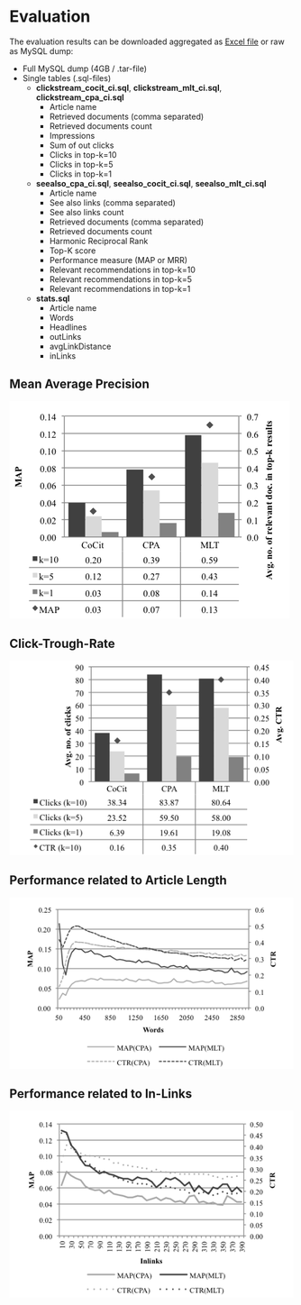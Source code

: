 # Evaluation

The evaluation results can be downloaded aggregated as [Excel file](Evaluation.xlsx) or raw as MySQL dump:

 - Full MySQL dump (4GB / .tar-file)
 - Single tables (.sql-files)
    - **clickstream_cocit_ci.sql**, **clickstream_mlt_ci.sql**, **clickstream_cpa_ci.sql**
        - Article name
        - Retrieved documents (comma separated)
        - Retrieved documents count
        - Impressions
        - Sum of out clicks
        - Clicks in top-k=10
        - Clicks in top-k=5
        - Clicks in top-k=1
    - **seealso_cpa_ci.sql**, **seealso_cocit_ci.sql**, **seealso_mlt_ci.sql**
        - Article name
        - See also links (comma separated)
        - See also links count
        - Retrieved documents (comma separated)
        - Retrieved documents count
        - Harmonic Reciprocal Rank
        - Top-K score
        - Performance measure (MAP or MRR)
        - Relevant recommendations in top-k=10
        - Relevant recommendations in top-k=5
        - Relevant recommendations in top-k=1
    - **stats.sql**
        - Article name
        - Words
        - Headlines
        - outLinks
        - avgLinkDistance
        - inLinks


## Mean Average Precision
![MAP Evaluation](figure5_map-overall.png)

## Click-Trough-Rate
![CTR Evaluation](figure6_ctr-overall.png)

## Performance related to Article Length

![CTR Evaluation](figure7_words.png)

## Performance related to In-Links

![CTR Evaluation](figure8_inlinks.png)
